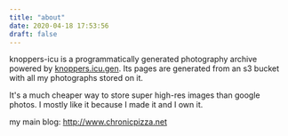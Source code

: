 ```yaml
---
title: "about"
date: 2020-04-18 17:53:56
draft: false
---
```

knoppers-icu is a programmatically generated photography archive powered by [knoppers.icu.gen](https://github.com/slin63/s3-page-generator). Its pages are generated from an s3 bucket with all my photographs stored on it.

It's a much cheaper way to store super high-res images than google photos. I mostly like it because I made it and I own it.

my main blog: http://www.chronicpizza.net
